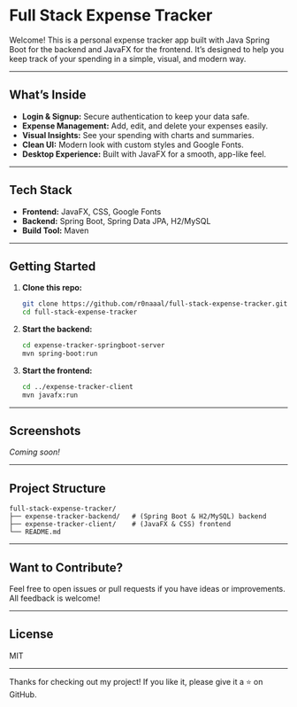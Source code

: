 # Full Stack Expense Tracker

Welcome! This is a personal expense tracker app built with Java Spring Boot
for the backend and JavaFX for the frontend. It’s designed to help you keep
track of your spending in a simple, visual, and modern way.

---

## What’s Inside

- **Login & Signup:** Secure authentication to keep your data safe.
- **Expense Management:** Add, edit, and delete your expenses easily.
- **Visual Insights:** See your spending with charts and summaries.
- **Clean UI:** Modern look with custom styles and Google Fonts.
- **Desktop Experience:** Built with JavaFX for a smooth, app-like feel.

---

## Tech Stack

- **Frontend:** JavaFX, CSS, Google Fonts
- **Backend:** Spring Boot, Spring Data JPA, H2/MySQL
- **Build Tool:** Maven

---

## Getting Started

1. **Clone this repo:**
   ```bash
   git clone https://github.com/r0naaal/full-stack-expense-tracker.git
   cd full-stack-expense-tracker
   ```

2. **Start the backend:**
   ```bash
   cd expense-tracker-springboot-server
   mvn spring-boot:run
   ```

3. **Start the frontend:**
   ```bash
   cd ../expense-tracker-client
   mvn javafx:run
   ```

---

## Screenshots

*Coming soon!*

---

## Project Structure

```
full-stack-expense-tracker/
├── expense-tracker-backend/   # (Spring Boot & H2/MySQL) backend
├── expense-tracker-client/    # (JavaFX & CSS) frontend
└── README.md
```

---

## Want to Contribute?

Feel free to open issues or pull requests if you have ideas or improvements.
All feedback is welcome!

---

## License

MIT

---

Thanks for checking out my project! If you like it, please give it a ⭐ on GitHub.
